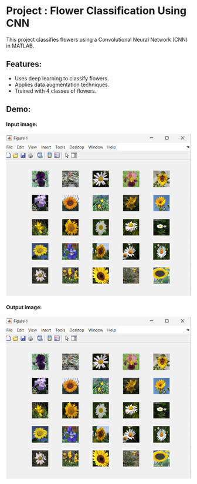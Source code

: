 # Project : Flower Classification Using CNN 
This project classifies flowers using a Convolutional Neural Network (CNN) in MATLAB.
## Features:
- Uses deep learning to classify flowers.
- Applies data augmentation techniques.
- Trained with 4 classes of flowers.
## Demo:
#### Input image:
![Sample Input](input.png)
#### Output image:
![Sample Output](input.png)



